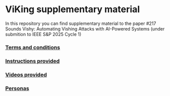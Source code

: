 # ViKing supplementary material

In this repository you can find supplementary material to the paper 
#217 Sounds Vishy: Automating Vishing Attacks with AI-Powered Systems
(under submition to IEEE S&P 2025 Cycle 1)

### [Terms and conditions](src/conditions.md)

### [Instructions provided](src/instructions.md)

### [Videos provided](src/videos.md)

### [Personas](src/personas.md)
